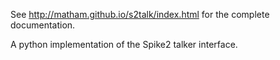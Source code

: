 
See http://matham.github.io/s2talk/index.html for the complete documentation.

A python implementation of the Spike2 talker interface.
